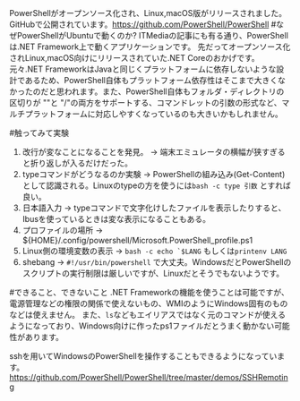 PowerShellがオープンソース化され、Linux,macOS版がリリースされました。
GitHubで公開されています。https://github.com/PowerShell/PowerShell
#なぜPowerShellがUbuntuで動くのか?
ITMediaの記事にも有る通り、PowerShellは.NET Framework上で動くアプリケーションです。
先だってオープンソース化されLinux,macOS向けにリリースされていた.NET Coreのおかげです。
元々.NET FrameworkはJavaと同じくプラットフォームに依存しないような設計であるため、PowerShell自体もプラットフォーム依存性はそこまで大きくなかったのだと思われます。また、PowerShell自体もフォルダ・ディレクトリの区切りが "\"と "/"の両方をサポートする、コマンドレットの引数の形式など、マルチプラットフォームに対応しやすくなっているのも大きいかもしれません。

#触ってみて実験
1. 改行が変なことになることを発見。 → 端末エミュレータの横幅が狭すぎると折り返しが入るだけだった。
2. typeコマンドがどうなるのか実験 → PowerShellの組み込み(Get-Content)として認識される。Linuxのtypeの方を使うには`bash -c type 引数`
とすれば良い。
3. 日本語入力 → typeコマンドで文字化けしたファイルを表示したりすると、Ibusを使っているときは変な表示になることもある。
4. プロファイルの場所 →  ${HOME}/.config/powershell/Microsoft.PowerShell_profile.ps1
5. Linux側の環境変数の表示 → ``bash -c echo `$LANG`` もしくは`printenv LANG`
6. shebang → `#!/usr/bin/powershell` で大丈夫。WindowsだとPowerShellのスクリプトの実行制限は厳しいですが、Linuxだとそうでもないようです。


#できること、できないこと
.NET Frameworkの機能を使うことは可能ですが、電源管理などの権限の関係で使えないもの、WMIのようにWindows固有のものなどは使えません。
また、`ls`などもエイリアスではなく元のコマンドが使えるようになっており、Windows向けに作ったps1ファイルだとうまく動かない可能性があります。

sshを用いてWindowsのPowerShellを操作することもできるようになっています。
https://github.com/PowerShell/PowerShell/tree/master/demos/SSHRemoting
